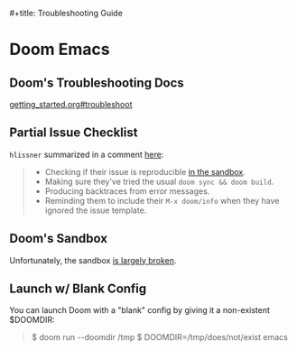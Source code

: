 #+title: Troubleshooting Guide

# Doom Emacs

## Doom's Troubleshooting Docs
[getting_started.org#troubleshoot](https://github.com/doomemacs/doomemacs/blob/develop/docs/getting_started.org#troubleshoot)

## Partial Issue Checklist
`hlissner` summarized in a comment [here](https://github.com/doomemacs/doomemacs/issues/4273#issuecomment-728637306):

> - Checking if their issue is reproducible [in the sandbox](https://github.com/doomemacs/doomemacs/blob/develop/docs/getting_started.org#testing-in-dooms-sandbox).
> - Making sure they've tried the usual `doom sync && doom build`.
> - Producing backtraces from error messages.
> - Reminding them to include their `M-x doom/info` when they have ignored the issue template.

## Doom's Sandbox
Unfortunately, the sandbox [is largely broken](https://github.com/doomemacs/doomemacs/issues/6505).

## Launch w/ Blank Config
You can launch Doom with a "blank" config by giving it a non-existent $DOOMDIR:

> $ doom run --doomdir /tmp
> $ DOOMDIR=/tmp/does/not/exist emacs
